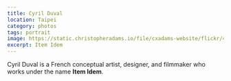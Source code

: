 ```yaml
---
title: Cyril Duval
location: Taipei
category: photos
tags: portrait
image: https://static.christopheradams.io/file/cxadams-website/flickr/49125980717_1c7d6c0928_k.jpg
excerpt: Item Idem
---
```


Cyril Duval is a French conceptual artist, designer, and filmmaker who works
under the name **Item Idem**.

